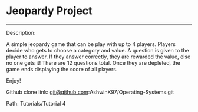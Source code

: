 # Jeopardy Project
---

Description:

A simple jeopardy game that can be play with up to 4 players. Players decide who gets to choose a category and value.
A question is given to the player to answer. If they answer correctly, they are rewarded the value, else no one gets it!
There are 12 questions total. Once they are depleted, the game ends displaying the score of all players.

Enjoy!

Github clone link: git@github.com:AshwinK97/Operating-Systems.git

Path: Tutorials/Tutorial 4